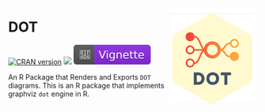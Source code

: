 

<a href="https://github.com/haghish/DOT"><img src='man/figures/logo.PNG' align="right" height="200" /></a>


# DOT

[![CRAN version](http://www.r-pkg.org/badges/version/DOT?color=orange)](https://cran.r-project.org/package=DOT)  [![](https://cranlogs.r-pkg.org/badges/grand-total/DOT?color=e8a0c6)](https://cran.r-project.org/package=md.log) [![](https://raw.githubusercontent.com/haghish/mlim/main/man/figures/manual.svg)](https://cran.r-project.org/web/packages/DOT/DOT.pdf)

An R Package that Renders and Exports `DOT` diagrams. This is an R package that implements graphviz `dot` engine in R. 
